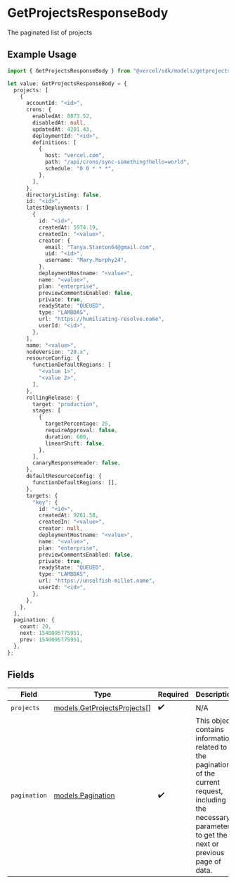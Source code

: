 # GetProjectsResponseBody

The paginated list of projects

## Example Usage

```typescript
import { GetProjectsResponseBody } from "@vercel/sdk/models/getprojectsop.js";

let value: GetProjectsResponseBody = {
  projects: [
    {
      accountId: "<id>",
      crons: {
        enabledAt: 8873.52,
        disabledAt: null,
        updatedAt: 4201.43,
        deploymentId: "<id>",
        definitions: [
          {
            host: "vercel.com",
            path: "/api/crons/sync-something?hello=world",
            schedule: "0 0 * * *",
          },
        ],
      },
      directoryListing: false,
      id: "<id>",
      latestDeployments: [
        {
          id: "<id>",
          createdAt: 5974.19,
          createdIn: "<value>",
          creator: {
            email: "Tanya.Stanton64@gmail.com",
            uid: "<id>",
            username: "Mary.Murphy24",
          },
          deploymentHostname: "<value>",
          name: "<value>",
          plan: "enterprise",
          previewCommentsEnabled: false,
          private: true,
          readyState: "QUEUED",
          type: "LAMBDAS",
          url: "https://humiliating-resolve.name",
          userId: "<id>",
        },
      ],
      name: "<value>",
      nodeVersion: "20.x",
      resourceConfig: {
        functionDefaultRegions: [
          "<value 1>",
          "<value 2>",
        ],
      },
      rollingRelease: {
        target: "production",
        stages: [
          {
            targetPercentage: 25,
            requireApproval: false,
            duration: 600,
            linearShift: false,
          },
        ],
        canaryResponseHeader: false,
      },
      defaultResourceConfig: {
        functionDefaultRegions: [],
      },
      targets: {
        "key": {
          id: "<id>",
          createdAt: 9261.58,
          createdIn: "<value>",
          creator: null,
          deploymentHostname: "<value>",
          name: "<value>",
          plan: "enterprise",
          previewCommentsEnabled: false,
          private: true,
          readyState: "QUEUED",
          type: "LAMBDAS",
          url: "https://unselfish-millet.name",
          userId: "<id>",
        },
      },
    },
  ],
  pagination: {
    count: 20,
    next: 1540095775951,
    prev: 1540095775951,
  },
};
```

## Fields

| Field                                                                                                                                                           | Type                                                                                                                                                            | Required                                                                                                                                                        | Description                                                                                                                                                     |
| --------------------------------------------------------------------------------------------------------------------------------------------------------------- | --------------------------------------------------------------------------------------------------------------------------------------------------------------- | --------------------------------------------------------------------------------------------------------------------------------------------------------------- | --------------------------------------------------------------------------------------------------------------------------------------------------------------- |
| `projects`                                                                                                                                                      | [models.GetProjectsProjects](../models/getprojectsprojects.md)[]                                                                                                | :heavy_check_mark:                                                                                                                                              | N/A                                                                                                                                                             |
| `pagination`                                                                                                                                                    | [models.Pagination](../models/pagination.md)                                                                                                                    | :heavy_check_mark:                                                                                                                                              | This object contains information related to the pagination of the current request, including the necessary parameters to get the next or previous page of data. |